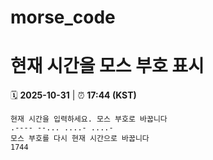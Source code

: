 # morse_code
# 현재 시간을 모스 부호 표시
<!-- MORSE_TIME_START -->
🗓️ **2025-10-31** | ⏰ **17:44 (KST)**

```
현재 시간을 입력하세요. 모스 부호로 바꿉니다
.---- --... ....- ....-
모스 부호를 다시 현재 시간으로 바꿉니다
1744
```
<!-- MORSE_TIME_END -->
